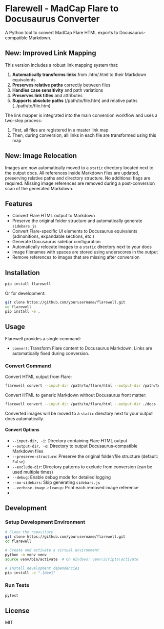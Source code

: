 # Flarewell - MadCap Flare to Docusaurus Converter

A Python tool to convert MadCap Flare HTML exports to Docusaurus-compatible Markdown.

## New: Improved Link Mapping

This version includes a robust link mapping system that:

1. **Automatically transforms links** from .htm/.html to their Markdown equivalents
2. **Preserves relative paths** correctly between files
3. **Handles case sensitivity** and path variations
4. **Preserves link titles** and attributes
5. **Supports absolute paths** (/path/to/file.htm) and relative paths (../path/to/file.htm)

The link mapper is integrated into the main conversion workflow and uses a two-step process:
1. First, all files are registered in a master link map
2. Then, during conversion, all links in each file are transformed using this map

## New: Image Relocation

Images are now automatically moved to a `static` directory located next to the
output docs. All references inside Markdown files are updated, preserving
relative paths and directory structure. No additional flags are required.
Missing image references are removed during a post-conversion scan of the generated Markdown.

## Features

- Convert Flare HTML output to Markdown
- Preserve the original folder structure and automatically generate `sidebars.js`
- Convert Flare-specific UI elements to Docusaurus equivalents (admonitions, expandable sections, etc.)
- Generate Docusaurus sidebar configuration
- Automatically relocate images to a `static` directory next to your docs
- Image filenames with spaces are stored using underscores in the output
- Remove references to images that are missing after conversion

## Installation

```bash
pip install flarewell
```

Or for development:

```bash
git clone https://github.com/yourusername/flarewell.git
cd flarewell
pip install -e .
```

## Usage

Flarewell provides a single command:
- `convert`: Transform Flare content to Docusaurus Markdown. Links are automatically fixed during conversion.

### Convert Command

Convert HTML output from Flare:

```bash
flarewell convert --input-dir /path/to/flare/html --output-dir /path/to/docusaurus/docs
```

Convert HTML to generic Markdown without Docusaurus front matter:

```bash
flarewell convert --input-dir /path/to/flare/html --output-dir ./docs --markdown-style markdown
```

Converted images will be moved to a `static` directory next to your output docs automatically.

#### Convert Options

- `--input-dir, -i`: Directory containing Flare HTML output
- `--output-dir, -o`: Directory to output Docusaurus-compatible Markdown files
- `--preserve-structure`: Preserve the original folder/file structure (default: `False`)
- `--exclude-dir`: Directory patterns to exclude from conversion (can be used multiple times)
- `--debug`: Enable debug mode for detailed logging
- `--no-sidebars`: Skip generating `sidebars.js`
- `--verbose-image-cleanup`: Print each removed image reference
- 
## Development

### Setup Development Environment

```bash
# Clone the repository
git clone https://github.com/yourusername/flarewell.git
cd flarewell

# Create and activate a virtual environment
python -m venv venv
source venv/bin/activate  # On Windows: venv\Scripts\activate

# Install development dependencies
pip install -e ".[dev]"
```

### Run Tests

```bash
pytest
```

## License

MIT 